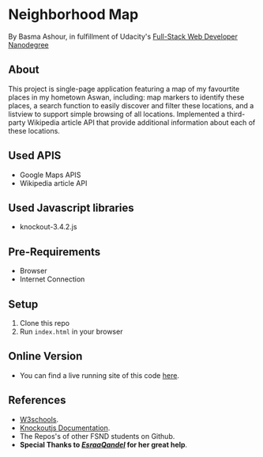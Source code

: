 # Neighborhood Map

By Basma Ashour, in fulfillment of Udacity's [Full-Stack Web Developer Nanodegree](https://www.udacity.com/course/nd004)

## About
This project is single-page application featuring a map of my favourtite places in my hometown Aswan, including: map markers to identify these places, a search function to easily discover and filter these locations, and a listview to support simple browsing of all locations. Implemented a third-party Wikipedia article API that provide additional information about each of these locations.

## Used APIS
- Google Maps APIS
- Wikipedia article API

## Used Javascript libraries 
- knockout-3.4.2.js

## Pre-Requirements
- Browser
- Internet Connection 

## Setup
1. Clone this repo
2. Run `index.html` in your browser

## Online Version
- You can find a live running site of this code [here]( https://basmaashouur.github.io/project5-udacity/).

## References
- [W3schools](https://www.w3schools.com/howto/howto_js_sidenav.asp).
- [Knockoutjs Documentation](http://knockoutjs.com/documentation/introduction.html).
- The Repos's of other FSND students on Github.
- **Special Thanks to *[EsraaQandel](https://github.com/EsraaQandel)* for her great help**.
